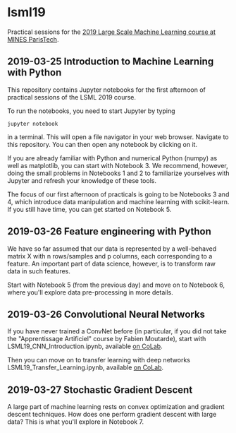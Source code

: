 # lsml19
Practical sessions for the [2019 Large Scale Machine Learning course at MINES ParisTech](http://cazencott.info/index.php/pages/LSML-19-Large-Scale-Machine-Learning). 

## 2019-03-25  Introduction to Machine Learning with Python

This repository contains Jupyter notebooks for the first  afternoon of practical sessions of the LSML 2019 course.

To run the notebooks, you need to start Jupyter by typing

  ```jupyter notebook```

in a terminal. This will open a file navigator in your web browser. Navigate to this repository. You can then open any notebook by clicking on it.

If you are already familiar with Python and numerical Python (numpy) as well as matplotlib, you can start with Notebook 3. We recommend, however, doing the small problems in Notebooks 1 and 2 to familiarize yourselves with Jupyter and refresh your knowledge of these tools.

The focus of our first afternoon of practicals is going to be Notebooks 3 and 4, which introduce data manipulation and machine learning with scikit-learn. If you still have time, you can get started on Notebook 5.

## 2019-03-26 Feature engineering with Python

We have so far assumed that our data is represented by a well-behaved matrix X with n rows/samples and p columns, each corresponding to a feature. An important part of data science, however, is to transform raw data in such features.

Start with Notebook 5 (from the previous day) and move on to Notebook 6, where you'll explore data pre-processing in more details.

## 2019-03-26 Convolutional Neural Networks

If you have never trained a ConvNet before (in particular, if you did not take the "Apprentissage Artificiel" course by Fabien Moutarde), start with LSML19_CNN_Introduction.ipynb, available [on CoLab](https://colab.research.google.com/drive/1QNKEppw6bcZbpllFjBHppO2gnRJ6dYTZ).

Then you can move on to transfer learning with deep networks LSML19_Transfer_Learning.ipynb, available [on CoLab](https://colab.research.google.com/drive/1LXz9Sior_X4X8Xe8DfzpgLPQ4pK2sk3u).

## 2019-03-27 Stochastic Gradient Descent

A large part of machine learning rests on convex optimization and gradient descent techniques. How does one perform gradient descent with large data? This is what you'll explore in Notebook 7.
